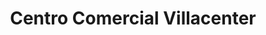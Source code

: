 ---
title: "Centro Comercial Villacenter"
url: /villaviciosa-de-odon/centro-comercial-villacenter/
shop: Einkaufszentrum
---
